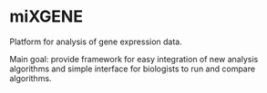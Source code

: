 miXGENE
=======

Platform for analysis of gene expression data.

Main goal: provide framework for easy integration of new analysis algorithms and simple interface for biologists to run and compare algorithms.
